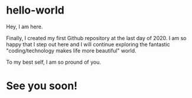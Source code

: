 # hello-world
Hey, I am here.

Finally, I created my first Github repository at the last day of 2020. I am so happy that I step out here and I will continue exploring the fantastic "coding/technology makes life more beautiful" world.

To my best self, I am so pround of you.

See you soon!
======= 

